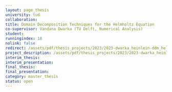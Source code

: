 ```yaml
---
layout: page_thesis
university: tud
collaboration:
title: Domain Decomposition Techniques for the Helmholtz Equation
co-supervisor: Vandana Dwarka (TU Delft, Numerical Analysis)
student:
runningindex: 18
nolink: false
redirect: /assets/pdf/thesis_projects/2023/2023-dwarka_heinlein-ddm_helmholtz/project_description.pdf
project_description: /assets/pdf/thesis_projects/2023/2023-dwarka_heinlein-ddm_helmholtz/project_description.pdf
interim_thesis:
interim_presentation:
final_thesis:
final_presentation:
category: master_thesis
status: open
---
```

